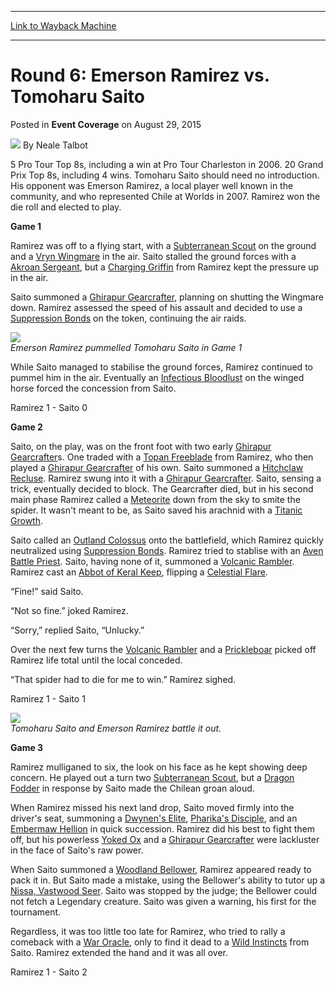 
---
[Link to Wayback Machine](https://web.archive.org/web/20151118060352/http://magic.wizards.com/en/events/coverage/gpsan15/round-6-emerson-ramirez-vs-tomoharu-saito-2015-08-29)

[_metadata_:author]:- "Neale Talbot"
[_metadata_:description]:- "5 Pro Tour Top 8s, including a win at Pro Tour Charleston in 2006. 20 Grand Prix Top 8s, including 4 wins. Tomoharu Saito should need no introduction. His opponent was Emerson Ramirez, a local player well known in the community, and who represented Chile at Worlds in 2007. Ramirez won the die roll and elected to play. Game 1"
[_metadata_:generator]:- "Drupal 7 (http://drupal.org)"
[_metadata_:node]:- "553166"
[_metadata_:publish_date]:- "2015-08-29"
[_metadata_:source]:- "div-main-content"
[_metadata_:title]:- "Round 6: Emerson Ramirez vs. Tomoharu Saito"
[_metadata_:wayback_capture_timestamp]:- "2015-11-18 06:03:52"
[_metadata_:wayback_raw_url]:- "https://web.archive.org/web/20151118060352id_/http://magic.wizards.com/en/events/coverage/gpsan15/round-6-emerson-ramirez-vs-tomoharu-saito-2015-08-29"
[_metadata_:wayback_url]:- "http://magic.wizards.com/en/events/coverage/gpsan15/round-6-emerson-ramirez-vs-tomoharu-saito-2015-08-29"
---


Round 6: Emerson Ramirez vs. Tomoharu Saito
===========================================



 Posted in **Event Coverage**
 on August 29, 2015 






![](https://media.magic.wizards.com/styles/auth_small/public/images/person/Neale.jpg)
By Neale Talbot











5 Pro Tour Top 8s, including a win at Pro Tour Charleston in 2006. 20 Grand Prix Top 8s, including 4 wins. Tomoharu Saito should need no introduction. His opponent was Emerson Ramirez, a local player well known in the community, and who represented Chile at Worlds in 2007. Ramirez won the die roll and elected to play.


**Game 1**


Ramirez was off to a flying start, with a [Subterranean Scout](http://gatherer.wizards.com/Pages/Card/Details.aspx?name=Subterranean+Scout) on the ground and a [Vryn Wingmare](http://gatherer.wizards.com/Pages/Card/Details.aspx?name=Vryn+Wingmare) in the air. Saito stalled the ground forces with a [Akroan Sergeant](http://gatherer.wizards.com/Pages/Card/Details.aspx?name=Akroan+Sergeant), but a [Charging Griffin](http://gatherer.wizards.com/Pages/Card/Details.aspx?name=Charging+Griffin) from Ramirez kept the pressure up in the air.


Saito summoned a [Ghirapur Gearcrafter](http://gatherer.wizards.com/Pages/Card/Details.aspx?name=Ghirapur+Gearcrafter), planning on shutting the Wingmare down. Ramirez assessed the speed of his assault and decided to use a [Suppression Bonds](http://gatherer.wizards.com/Pages/Card/Details.aspx?name=Suppression+Bonds) on the token, continuing the air raids.


![](https://media.wizards.com/2015/events/gpsan15/GPSantiago15_Day1_R6_FM_Ramirez_v_Saito2.jpg)  
*Emerson Ramirez pummelled Tomoharu Saito in Game 1*


While Saito managed to stabilise the ground forces, Ramirez continued to pummel him in the air. Eventually an [Infectious Bloodlust](http://gatherer.wizards.com/Pages/Card/Details.aspx?name=Infectious+Bloodlust) on the winged horse forced the concession from Saito.


Ramirez 1 - Saito 0


**Game 2**


Saito, on the play, was on the front foot with two early [Ghirapur Gearcrafter](http://gatherer.wizards.com/Pages/Card/Details.aspx?name=Ghirapur+Gearcrafter)s. One traded with a [Topan Freeblade](http://gatherer.wizards.com/Pages/Card/Details.aspx?name=Topan+Freeblade) from Ramirez, who then played a [Ghirapur Gearcrafter](http://gatherer.wizards.com/Pages/Card/Details.aspx?name=Ghirapur+Gearcrafter) of his own. Saito summoned a [Hitchclaw Recluse](http://gatherer.wizards.com/Pages/Card/Details.aspx?name=Hitchclaw+Recluse). Ramirez swung into it with a [Ghirapur Gearcrafter](http://gatherer.wizards.com/Pages/Card/Details.aspx?name=Ghirapur+Gearcrafter). Saito, sensing a trick, eventually decided to block. The Gearcrafter died, but in his second main phase Ramirez called a [Meteorite](http://gatherer.wizards.com/Pages/Card/Details.aspx?name=Meteorite) down from the sky to smite the spider. It wasn't meant to be, as Saito saved his arachnid with a [Titanic Growth](http://gatherer.wizards.com/Pages/Card/Details.aspx?name=Titanic+Growth).


Saito called an [Outland Colossus](http://gatherer.wizards.com/Pages/Card/Details.aspx?name=Outland+Colossus) onto the battlefield, which Ramirez quickly neutralized using [Suppression Bonds](http://gatherer.wizards.com/Pages/Card/Details.aspx?name=Suppression+Bonds). Ramirez tried to stablise with an [Aven Battle Priest](http://gatherer.wizards.com/Pages/Card/Details.aspx?name=Aven+Battle+Priest). Saito, having none of it, summoned a [Volcanic Rambler](http://gatherer.wizards.com/Pages/Card/Details.aspx?name=Volcanic+Rambler). Ramirez cast an [Abbot of Keral Keep](http://gatherer.wizards.com/Pages/Card/Details.aspx?name=Abbot+of+Keral+Keep), flipping a [Celestial Flare](http://gatherer.wizards.com/Pages/Card/Details.aspx?name=Celestial+Flare).


“Fine!” said Saito.


“Not so fine.” joked Ramirez.


“Sorry,” replied Saito, “Unlucky.”


Over the next few turns the [Volcanic Rambler](http://gatherer.wizards.com/Pages/Card/Details.aspx?name=Volcanic+Rambler) and a [Prickleboar](http://gatherer.wizards.com/Pages/Card/Details.aspx?name=Prickleboar) picked off Ramirez life total until the local conceded.


“That spider had to die for me to win.” Ramirez sighed.


Ramirez 1 - Saito 1


![](https://media.wizards.com/2015/events/gpsan15/GPSantiago15_Day1_R6_FM_Ramirez_v_Saito1.jpg)  
*Tomoharu Saito and Emerson Ramirez battle it out.*


**Game 3**


Ramirez mulliganed to six, the look on his face as he kept showing deep concern. He played out a turn two [Subterranean Scout](http://gatherer.wizards.com/Pages/Card/Details.aspx?name=Subterranean+Scout), but a [Dragon Fodder](http://gatherer.wizards.com/Pages/Card/Details.aspx?name=Dragon+Fodder) in response by Saito made the Chilean groan aloud.


When Ramirez missed his next land drop, Saito moved firmly into the driver's seat, summoning a [Dwynen's Elite](http://gatherer.wizards.com/Pages/Card/Details.aspx?name=Dwynen%27s+Elite), [Pharika's Disciple](http://gatherer.wizards.com/Pages/Card/Details.aspx?name=Pharika%27s+Disciple), and an [Embermaw Hellion](http://gatherer.wizards.com/Pages/Card/Details.aspx?name=Embermaw+Hellion) in quick succession. Ramirez did his best to fight them off, but his powerless [Yoked Ox](http://gatherer.wizards.com/Pages/Card/Details.aspx?name=Yoked+Ox) and a [Ghirapur Gearcrafter](http://gatherer.wizards.com/Pages/Card/Details.aspx?name=Ghirapur+Gearcrafter) were lackluster in the face of Saito's raw power.


When Saito summoned a [Woodland Bellower](http://gatherer.wizards.com/Pages/Card/Details.aspx?name=Woodland+Bellower), Ramirez appeared ready to pack it in. But Saito made a mistake, using the Bellower's ability to tutor up a [Nissa, Vastwood Seer](http://gatherer.wizards.com/Pages/Card/Details.aspx?name=Nissa%2C+Vastwood+Seer). Saito was stopped by the judge; the Bellower could not fetch a Legendary creature. Saito was given a warning, his first for the tournament.


Regardless, it was too little too late for Ramirez, who tried to rally a comeback with a [War Oracle](http://gatherer.wizards.com/Pages/Card/Details.aspx?name=War+Oracle), only to find it dead to a [Wild Instincts](http://gatherer.wizards.com/Pages/Card/Details.aspx?name=Wild+Instincts) from Saito. Ramirez extended the hand and it was all over.


Ramirez 1 - Saito 2







